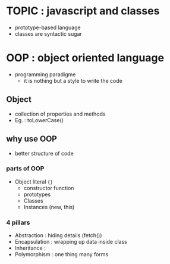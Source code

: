 # TOPIC : javascript and classes

- prototype-based language
- classes are syntactic sugar


# OOP : object oriented language
- programming paradigme
    - it is nothing but a style to write the code

## Object 
- collection of properties and methods
- Eg. : toLowerCase()

## why use OOP
- better structure of code

### parts of OOP
- Object literal `{}`
    - constructor function
    - prototypes
    - Classes
    - Instances (new, this)


### 4 pillars
- Abstraction : hiding details (fetch())
- Encapsulation : wrapping up data inside class
- Inheritance : 
- Polymorphism : one thing many forms